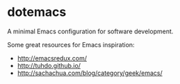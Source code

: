 # dotemacs
A minimal Emacs configuration for software development.

Some great resources for Emacs inspiration:

- <http://emacsredux.com/>
- <http://tuhdo.github.io/>
- <http://sachachua.com/blog/category/geek/emacs/>
